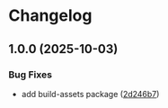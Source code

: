 # Changelog

## 1.0.0 (2025-10-03)


### Bug Fixes

* add build-assets package ([2d246b7](https://github.com/dao-xyz/peerbit/commit/2d246b7eae57192f7675b96a20ed382dd7171c80))
